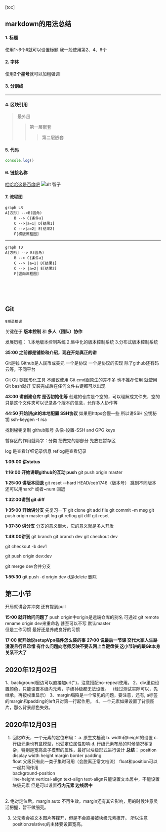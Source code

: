 [toc]
## markdown的用法总结

#### 1. 标题
使用1~6个#就可以设置标题
我一般使用第2、4、6个

#### 2. 字体
使用**2个星号**就可以加粗强调

#### 3. 分割线
------------------

#### 4. 区块引用
> 最外层
> > 第一层嵌套
> > > 第二层嵌套

#### 5. 代码
```js
console.log()
```

#### 6. 链接名称
[哈哈哈这是百度吧](https://www.baidu.com)
![alt 智子](https://timgsa.baidu.com/timg?image&quality=80&size=b9999_10000&sec=1606460810128&di=626c0cdf3c3262921bae52088d8bb1cb&imgtype=0&src=http%3A%2F%2Fp3.qhmsg.com%2Ft018475ad13935f103e.jpg)

#### 7. 流程图
```mermaid
graph LR
A[方形] -->B(圆角)
    B --> C{条件a}
    C -->|a=1| D[结果1]
    C -->|a=2| E[结果2]
    F[横版流程图]
```
-----------------

```mermaid
graph TD
A[方形] --> B(圆角)
    B --> C{条件a}
    C --> |a=1| D[结果1]
    C --> |a=2| E[结果2]
    F[竖向流程图]
```
<br>
<br>
<br>

## Git
    9期录播课
关键在于 **版本控制** 和 **多人（团队）协作**

发展历程：
1.本地版本控制系统
2.集中化的版本控制系统
3.分布式版本控制系统

**35:00 之前都是铺垫和介绍，现在开始真正的讲**

Git是钱  Github是人民币或美元
一个是协议  一个是协议的实现
除了github还有码云等，不同平台

Git GUI是图形化工具  不建议使用
Git cmd跟原生的差不多  也不推荐使用
就使用 Git bash就好
安装完成后在任何文件右键都可以出现

**43:00 讲创建仓库   是否初始化等**
创建的仓库是个空的，可以理解成文件夹，空的
只是这个文件夹可以记录各个版本的信息，允许多人协作等

**44:50 开始讲git的本地配置  SSH协议**
如果用https会慢一些
所以讲SSH 公钥秘钥
ssh-keygen -t rsa

找到秘钥复制  github账号  头像-设置-SSH and GPG keys

暂存区的作用就两字：分类
把做完的那部分  先放在暂存区

log 是查看详细记录信息
reflog是查看记录

**1:09:00 讲status**

**1:16:00 开始讲跟github的互动    push**
git push origin master

**1:25:00 讲版本回退**
git reset --hard HEAD/ceb1746（版本号）
跳到不同版本
还可以用hard^ 或者~num 回退

**1:32:00讲到 git diff**

**1:35:00 开始讲分支**
先复习一下
git clone
git add file 
git commit -m msg
git push origin master
git log
git reflog
git diff
git reset

**1:37:30 讲分支**
分支的意义很大，它的意义就是多人开发

**1:49:00讲到**
git branch
git branch dev
git checkout dev

git checkout -b dev1

git push origin dev:dev

git merge dev合并分支

**1:59:30**
git push -d origin dev 
d是delete  删除

## 第二小节
开局就讲合并冲突  还有提到pull

**15:00 就开始问问题了**
push origin中origin是远端仓库的别名
可通过 git remote rename origin dev来重命名
甚至可以不写 默认master   
但是工作习惯  最好还是养成良好的习惯 

**17:00 就开始说setupVpn插件怎么装的事**
**27:00 说最后一节课  交代大家人生路漫漫且行且珍惜  有什么问题向老师反映不要去网上当键盘侠 这小节讲的跟Git本身关系不大了** 

## 2020年12月02日
1、background里边可以直接加url('')，注意搭配no-repeat使用。
2、div里边设置颜色，只能设置本级内元素，子级孙级都无法设置。
（经过测试实际可以，先继承，再按权重显示）
3、margin塌陷是一个常见的问题，要注意，还有, a标签的margin和padding的left只对第一行起作用。
4、一个元素如果设置了背景图片，那么背景颜色失效。

## 2020年12月03日
1. 回忆昨天，一个元素的定位布局：
a. 原生文档流
b. width和height的设置
c. 行级元素也有盒模型，也受定位属性影响
d. 行级元素布局的时候情况稍复杂，特别是宽高盒子模型的属性，最好以块级形式进行设计
**总结：**
position
display
width
height
margin
border
padding <br>
float 父级只有此一类子集时可用（会脱离正常文档流）
float和position可以一起共同作用<br>
background-position<br>
line-height
vertical-align
text-align
text-align只能设置文本居中，不能设置块级元素
但是可以设置**行内元素 边线居中**
<br>
2. 绝对定位后，margin auto 不再生效。margin还有其它影响，用的时候注意灵活把握，暂不做细究。

3. 父元素会被文本图片等撑开，但是不会直接被块级元素撑开。
所以注意position:relative;的主体要设置宽高。
